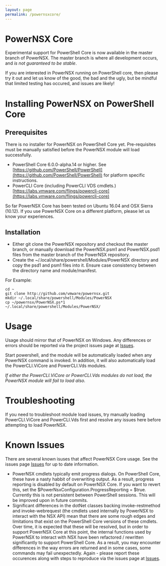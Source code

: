 ```yaml
---
layout: page
permalink: /powernsxcore/
---
```


# PowerNSX Core #

Experimental support for PowerShell Core is now available in the master branch of PowerNSX.  The master branch is where all development occurs, and *is not guaranteed to be stable*.

If you are interested in PowerNSX running on PowerShell core, then please try it out and let us know of the good, the bad and the ugly, but be mindful that limited testing has occured, and issues are likely!

# Installing PowerNSX on PowerShell Core #

## Prerequisites ##

There is no installer for PowerNSX on PowerShell Core yet.  Pre-requisites must be manually satisfied before the PowerNSX module will load successfully.

* PowerShell Core 6.0.0-alpha.14 or higher.  See [https://github.com/PowerShell/PowerShell](https://github.com/PowerShell/PowerShell) for platform specific instructions.
* PowerCLI Core (including PowerCLI VDS cmdlets.) [https://labs.vmware.com/flings/powercli-core](https://labs.vmware.com/flings/powercli-core)

So far PowerNSX Core has been tested on Ubuntu 16.04 and OSX Sierra (10.12).  If you use PowerNSX Core on a different platform, please let us know your experiences.

## Installation ##

* Either git clone the PowerNSX repository and checkout the master branch, or manually download the PowerNSX.psm1 and PowerNSX.psd1 files from the master branch of the PowerNSX repository.
* Create the ~/.local/share/powershell/Modules/PowerNSX directory and copy the psd1 and psm1 files into it.  Ensure case consistency between the directory name and module/manifest.

For Example:

```
cd ~
git clone http://github.com/vmware/powernsx.git
mkdir ~/.local/share/powershell/Modules/PowerNSX
cp ~/powernsx/PowerNSX.ps*1 ~/.local/share/powershell/Modules/PowerNSX/
```

# Usage #

Usage should mirror that of PowerNSX on Windows.  Any differences or errors should be reported via the project issues page at [Issues](https://github.com/vmware/powernsx/issues).

Start powershell, and the module will be automatically loaded when any PowerNSX command is invoked.  In addition, it will also automatically load the PowerCLI.ViCore and PowerCLI.Vds modules.

*If either the PowerCLI.ViCore or PowerCLI.Vds modules do not load, the PowerNSX module will fail to load also.*

# Troubleshooting #

If you need to troubleshoot module load issues, try manually loading PowerCLI.ViCore and PowerCLI.Vds first and resolve any issues here before attempting to load PowerNSX.

# Known Issues #

There are several known isuses that affect PowerNSX Core usage.  See the issues page [Issues](https://github.com/vmware/powernsx/issues) for up to date information.

* PowerNSX cmdlets typically emit progress dialogs.  On PowerShell Core, these have a nasty habbit of overwriting output.  As a result, progress reporting is disabled by default on PowerNSX Core.  If you want to revert this, set the $PowerNsxConfiguration.ProgressReporting = $true.  Currently this is not persistent between PowerShell sessions.  This will be improved upon in future commits.
* Significant differences in the dotNet classes backing invoke-restmethod and invoke-webrequest (the cmdlets used internally by PowerNSX to interact with the NSX API) mean that there are some rough edges and limitations that exist on the PowerShell Core versions of these cmdlets.  Over time, it is expected that these will be resolved, but in order to support PowerNSX Core at this point, the internal functions used by PowerNSX to interact with NSX have been refactored / rewritten significantly to support PowerShell Core.  As a result, you may encounter differences in the way errors are returned and in some cases, some commands may fail unexpectedly.  Again - please report these occurences along with steps to reproduce via the issues page at [Issues](https://github.com/vmware/powernsx/issues).
